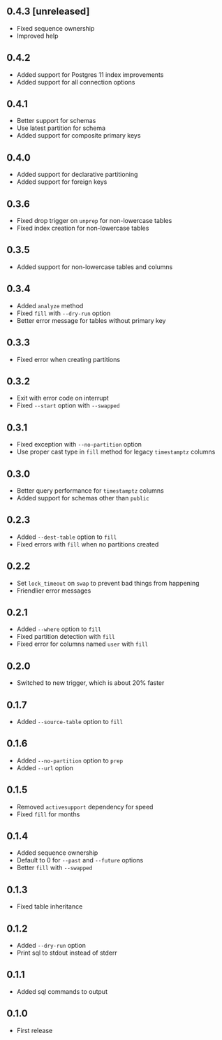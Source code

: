 ## 0.4.3 [unreleased]

- Fixed sequence ownership
- Improved help

## 0.4.2

- Added support for Postgres 11 index improvements
- Added support for all connection options

## 0.4.1

- Better support for schemas
- Use latest partition for schema
- Added support for composite primary keys

## 0.4.0

- Added support for declarative partitioning
- Added support for foreign keys

## 0.3.6

- Fixed drop trigger on `unprep` for non-lowercase tables
- Fixed index creation for non-lowercase tables

## 0.3.5

- Added support for non-lowercase tables and columns

## 0.3.4

- Added `analyze` method
- Fixed `fill` with `--dry-run` option
- Better error message for tables without primary key

## 0.3.3

- Fixed error when creating partitions

## 0.3.2

- Exit with error code on interrupt
- Fixed `--start` option with `--swapped`

## 0.3.1

- Fixed exception with `--no-partition` option
- Use proper cast type in `fill` method for legacy `timestamptz` columns

## 0.3.0

- Better query performance for `timestamptz` columns
- Added support for schemas other than `public`

## 0.2.3

- Added `--dest-table` option to `fill`
- Fixed errors with `fill` when no partitions created

## 0.2.2

- Set `lock_timeout` on `swap` to prevent bad things from happening
- Friendlier error messages

## 0.2.1

- Added `--where` option to `fill`
- Fixed partition detection with `fill`
- Fixed error for columns named `user` with `fill`

## 0.2.0

- Switched to new trigger, which is about 20% faster

## 0.1.7

- Added `--source-table` option to `fill`

## 0.1.6

- Added `--no-partition` option to `prep`
- Added `--url` option

## 0.1.5

- Removed `activesupport` dependency for speed
- Fixed `fill` for months

## 0.1.4

- Added sequence ownership
- Default to 0 for `--past` and `--future` options
- Better `fill` with `--swapped`

## 0.1.3

- Fixed table inheritance

## 0.1.2

- Added `--dry-run` option
- Print sql to stdout instead of stderr

## 0.1.1

- Added sql commands to output

## 0.1.0

- First release
